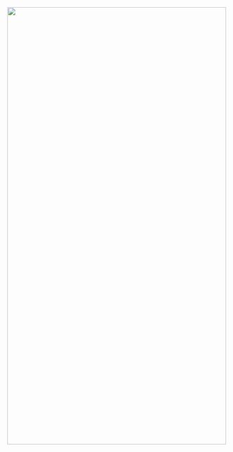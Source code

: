 
<img src="https://user-images.githubusercontent.com/112514887/224799052-1e2b3a36-bc27-429d-8532-f21c41cf6a5b.jpg" width="500" height="1000">
